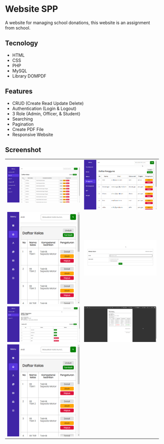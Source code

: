 # Website SPP

A website for managing school donations, this website is an assignment from school.

## Tecnology

- HTML
- CSS
- PHP
- MySQL
- Library DOMPDF

## Features

- CRUD (Create Read Update Delete)
- Authentication (Login & Logout)
- 3 Role (Admin, Officer, & Student)
- Searching
- Pagination
- Create PDF File
- Responsive Website

## Screenshot

|                                        |                                      |
| -------------------------------------- | ------------------------------------ |
| ![Desktop](/assets/images/desktop.png) | ![Tablet](/assets/images/tablet.png) |
| ![Mobile](/assets/images/mobile.png)   | ![Login](/assets/images/login.png)   |
| ![Spp](/assets/images/spp.png)         | ![Pdf](/assets/images/pdf.png)       |
| ![Payment](/assets/images/mobile.png)  |
